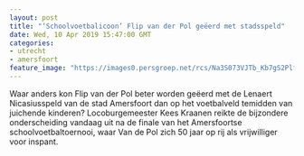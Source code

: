 ```yaml
---
layout: post
title: "‘Schoolvoetbalicoon’ Flip van der Pol geëerd met stadsspeld"
date: Wed, 10 Apr 2019 15:47:00 GMT
categories: 
- utrecht 
- amersfoort 
feature_image: "https://images0.persgroep.net/rcs/Na3S073VJTb_Kb7gS2PlfmeCdb0/diocontent/145253247/_fitwidth/400/?appId=21791a8992982cd8da851550a453bd7f&quality=0.7"
---
```


Waar anders kon Flip van der Pol beter worden geëerd met de Lenaert Nicasiusspeld van de stad Amersfoort dan op het voetbalveld temidden van juichende kinderen? Locoburgemeester Kees Kraanen reikte de bijzondere onderscheiding vandaag uit na de finale van het Amersfoortse schoolvoetbaltoernooi, waar Van de Pol zich 50 jaar op rij als vrijwilliger voor inspant.
